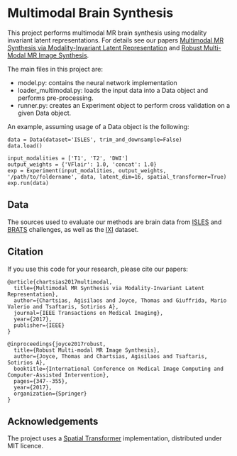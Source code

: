 # Multimodal Brain Synthesis

This project performs multimodal MR brain synthesis using modality invariant latent representations. For details see
our papers [Multimodal MR Synthesis via Modality-Invariant Latent Representation] and [Robust Multi-Modal MR Image Synthesis].

The main files in this project are:

* model.py: contains the neural network implementation
* loader_multimodal.py: loads the input data into a Data object and performs pre-processing.
* runner.py: creates an Experiment object to perform cross validation on a given Data object.

An example, assuming usage of a Data object is the following:

```
data = Data(dataset='ISLES', trim_and_downsample=False)
data.load()

input_modalities = ['T1', 'T2', 'DWI']
output_weights = {'VFlair': 1.0, 'concat': 1.0}
exp = Experiment(input_modalities, output_weights, '/path/to/foldername', data, latent_dim=16, spatial_transformer=True)
exp.run(data)
```

## Data

The sources used to evaluate our methods are brain data from [ISLES] and [BRATS] challenges, as well as the [IXI] dataset.

## Citation

If you use this code for your research, please cite our papers:

```
@article{chartsias2017multimodal,
  title={Multimodal MR Synthesis via Modality-Invariant Latent Representation},
  author={Chartsias, Agisilaos and Joyce, Thomas and Giuffrida, Mario Valerio and Tsaftaris, Sotirios A},
  journal={IEEE Transactions on Medical Imaging},
  year={2017},
  publisher={IEEE}
}

@inproceedings{joyce2017robust,
  title={Robust Multi-modal MR Image Synthesis},
  author={Joyce, Thomas and Chartsias, Agisilaos and Tsaftaris, Sotirios A},
  booktitle={International Conference on Medical Image Computing and Computer-Assisted Intervention},
  pages={347--355},
  year={2017},
  organization={Springer}
}
```

## Acknowledgements

The project uses a [Spatial Transformer] implementation, distributed under MIT licence.
 
[Multimodal MR Synthesis via Modality-Invariant Latent Representation]: http://ieeexplore.ieee.org/document/8071026/
[Robust Multi-Modal MR Image Synthesis]: https://link.springer.com/chapter/10.1007/978-3-319-66179-7_40
[Spatial Transformer]: https://github.com/skaae/transformer_network
[ISLES]: http://www.isles-challenge.org/ISLES2015/
[BRATS]: https://sites.google.com/site/braintumorsegmentation/home/brats2015
[IXI]: http://brain-development.org/ixi-dataset/
